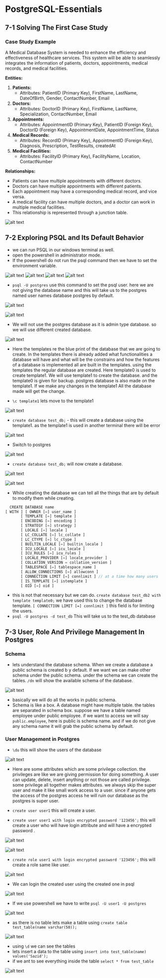 # PostgreSQL-Essentials

## 7-1 Solving The First Case Study

### Case Study Example

A Medical Database System is needed to enhance the efficiency and effectiveness of healthcare services. This system will be able to seamlessly integrates the information of patients, doctors, appointments, medical records, and medical facilities.

**Entities:**

1. **Patients:**
   - Attributes: PatientID (Primary Key), FirstName, LastName, DateOfBirth, Gender, ContactNumber, Email
2. **Doctors:**
   - Attributes: DoctorID (Primary Key), FirstName, LastName, Specialization, ContactNumber, Email
3. **Appointments:**
   - Attributes: AppointmentID (Primary Key), PatientID (Foreign Key), DoctorID (Foreign Key), AppointmentDate, AppointmentTime, Status
4. **Medical Records:**
   - Attributes: RecordID (Primary Key), AppointmentID (Foreign Key), Diagnosis, Prescription, TestResults, createdAt
5. **Medical Facilities:**
   - Attributes: FacilityID (Primary Key), FacilityName, Location, ContactNumber

**Relationships:**

- Patients can have multiple appointments with different doctors.
- Doctors can have multiple appointments with different patients.
- Each appointment may have a corresponding medical record, and vice versa.
- A medical facility can have multiple doctors, and a doctor can work in multiple medical facilities.
- This relationship is represented through a junction table.

![alt text](image.png)

## 7-2 Exploring PSQL and Its Default Behavior

- we can run PSQL in our windows terminal as well.
- open the powershell in administrator mode.
- If the powershell do not run the psql command then we have to set the environment variable.

![alt text](image-1.png)
![alt text](image-2.png)
![alt text](image-3.png)
![alt text](image-4.png)

- `psql -U postgres` use this command to set the psql user. here we are not giving the database name and this will take us to the postgres named user names database postgres by default.

![alt text](image-5.png)

![alt text](image-6.png)

- We will not use the postgres database as it is admin type database. so we will use different created database.

![alt text](image-7.png)

- Here the templates re the blue print of the database that we are going to create. In the templates there is already added what functionalities a database will have and what will be the constrains and how the features of a database is implemented all are built in the templates. using the templates the regular database are created. Here template0 is used to create template1. We will use template1 to create the database. and the template0 is given for backup. postgres database is also made on the template1. If we make any changes in the template1 All the database made will get the change.

- `\c template1` lets move to the template1

![alt text](image-9.png)

- `create database test_db;` - this will create a database using the template1. as the template1 is used in another terminal there will be error

![alt text](image-8.png)

- Switch to postgres

![alt text](image-10.png)

- `create database test_db;` will now create a database.

![alt text](image-11.png)

![alt text](image-12.png)

- While creating the database we can tell all the things that are by default to modify them while creating.

```ts
  CREATE DATABASE name
[ WITH ] [ OWNER [=] user_name ]
       [ TEMPLATE [=] template ]
       [ ENCODING [=] encoding ]
       [ STRATEGY [=] strategy ]
       [ LOCALE [=] locale ]
       [ LC_COLLATE [=] lc_collate ]
       [ LC_CTYPE [=] lc_ctype ]
       [ BUILTIN_LOCALE [=] builtin_locale ]
       [ ICU_LOCALE [=] icu_locale ]
       [ ICU_RULES [=] icu_rules ]
       [ LOCALE_PROVIDER [=] locale_provider ]
       [ COLLATION_VERSION = collation_version ]
       [ TABLESPACE [=] tablespace_name ]
       [ ALLOW_CONNECTIONS [=] allowconn ]
       [ CONNECTION LIMIT [=] connlimit ] // at a time how many users
       [ IS_TEMPLATE [=] istemplate ]
       [ OID [=] oid ]

```

- this is not that necessary but we can do. `create database test_db2 with template template0;` we have used this to change the database template. `[ CONNECTION LIMIT [=] connlimit ]` this field is for limiting the users.
- `psql -U postgres -d test_db` This will take us to the test_db database

## 7-3 User, Role And Privilege Management In Postgres

### Schema

- lets understand the database schema. When we create a database a public schema is created b y default. If we want we can make other schema under the public schema. under the schema we can create the tables. `/dn` will show the available schema of the database.

![alt text](image-13.png)

- basically we will do all the works in public schema.
- Schema is like a box. A database might have multiple table. the tables are separated in schema box. suppose we have a table named employee under public employee. if we want to access we will say `public.employee`, here is public is schema name. and if we do not give any schema name it will grab the public schema by default.

### User Management in Postgres

- `\du` this will show the users of the database

![alt text](image-14.png)

- Here are some attributes which are some privilege collection. the privileges are like we are giving permission for doing something. A user can update, delete, insert anything or not those are called privilege. some privilege all together makes attributes. we always skip the super user and make it like small work access to a user. since if anyone gets the access of the postgres access he will ruin our database as the postgres is super user.

- `create user user1` this will create a user.
- `create user user1 with login encrypted password '123456';` this will create a user who will have login attribute and will have a encrypted password .

![alt text](image-15.png)

![alt text](image-16.png)

- `create role user1 with login encrypted password '123456';` this will create a role same like user.

![alt text](image-17.png)

- We can login the created user using the created one in psql

![alt text](image-18.png)

- If we use powershell we have to write `psql -U user1 -U postgres`

![alt text](image-19.png)

- as there is no table lets make a table using `create table test_table(name varchar(50));`

![alt text](image-20.png)

- using `\d` we can see the tables
- lets insert a data to the table using `insert into test_table(name) values('Sazid');`
- if we ant to see everything inside the table `select * from test_table`

![alt text](image-21.png)
